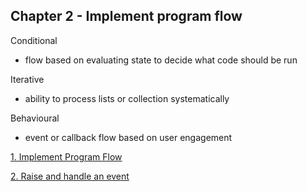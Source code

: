## Chapter 2 - Implement program flow

Conditional 
- flow based on evaluating state to decide what code should be run

Iterative 
- ability to process lists or collection systematically

Behavioural

- event or callback flow based on user engagement

[1. Implement Program Flow](objectives/1-implement-program-flow/1-implement-program-flow.md)

[2. Raise and handle an event](objectives/2-raise-and-handle-events/2-raise-and-handle-events.md)